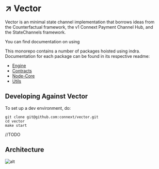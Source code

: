 # ↗️ Vector
Vector is an minimal state channel implementation that borrows ideas from the Counterfactual framework, the v1 Connext Payment Channel Hub, and the StateChannels framework.

You can find documentation on using

This monorepo contains a number of packages hoisted using indra. Documentation for each package can be found in its respective readme:
- [Engine](https://github.com/connext/vector/blob/master/modules/engine/README.md)
- [Contracts](https://github.com/connext/vector/blob/master/modules/contracts/README.md)
- [Node-Core](https://github.com/connext/vector/blob/master/modules/node-core/README.md)
- [Utils](https://github.com/connext/vector/blob/master/modules/utils/README.md)

## Developing Against Vector
To set up a dev environment, do:
```
git clone git@github.com:connext/vector.git
cd vector
make start
```
//TODO

## Architecture
![alt](https://i.ibb.co/2K4sBRD/Vector-System-Architecture-1.png)

